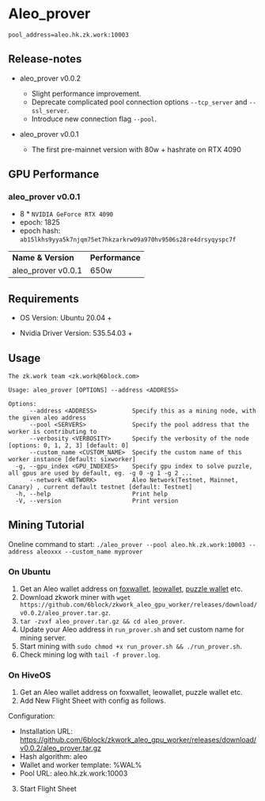 # Aleo_prover
```shell
pool_address=aleo.hk.zk.work:10003
```

## Release-notes

- aleo_prover v0.0.2
  - Slight performance improvement.
  - Deprecate complicated pool connection options `--tcp_server` and `--ssl_server`.
  - Introduce new connection flag `--pool`.

- aleo_prover v0.0.1
  - The first pre-mainnet version with 80w + hashrate on RTX 4090

## GPU Performance
### aleo_prover v0.0.1
- 8 * `NVIDIA GeForce RTX 4090`
- epoch: 1825
- epoch hash: `ab15lkhs9yya5k7njqm75et7hkzarkrw09a970hv9506s28re4drsyqyspc7f`
  
<table>
  <tr>
   <td><strong>Name & Version</strong>
   </td>
   <td><strong>Performance</strong>
   </td>
  </tr>
  <tr>
   <td>aleo_prover v0.0.1
   </td>
   <td>650w
   </td>
  </tr>
</table>


## Requirements
- OS Version: Ubuntu 20.04 +

- Nvidia Driver Version: 535.54.03 +

## Usage
```shell
The zk.work team <zk.work@6block.com>

Usage: aleo_prover [OPTIONS] --address <ADDRESS>

Options:
      --address <ADDRESS>          Specify this as a mining node, with the given aleo address
      --pool <SERVERS>             Specify the pool address that the worker is contributing to
      --verbosity <VERBOSITY>      Specify the verbosity of the node [options: 0, 1, 2, 3] [default: 0]
      --custom_name <CUSTOM_NAME>  Specify the custom name of this worker instance [default: sixworker]
  -g, --gpu_index <GPU_INDEXES>    Specify gpu index to solve puzzle, all gpus are used by default, eg. -g 0 -g 1 -g 2 ...
      --network <NETWORK>          Aleo Network(Testnet, Mainnet, Canary) , current default testnet [default: Testnet]
  -h, --help                       Print help
  -V, --version                    Print version
```

## Mining Tutorial

Oneline command to start:
`./aleo_prover --pool aleo.hk.zk.work:10003 --address aleoxxx --custom_name myprover`

### On Ubuntu

1. Get an Aleo wallet address on [foxwallet](https://foxwallet.com/), [leowallet](https://www.leo.app/), [puzzle wallet](https://puzzle.online/) etc.
2. Download zkwork miner with `wget https://github.com/6block/zkwork_aleo_gpu_worker/releases/download/v0.0.2/aleo_prover.tar.gz`.
3. `tar -zvxf aleo_prover.tar.gz && cd aleo_prover`.
4. Update your Aleo address in `run_prover.sh` and set custom name for mining server.
5. Start mining with `sudo chmod +x run_prover.sh && ./run_prover.sh`.
6. Check mining log with `tail -f prover.log`.

### On HiveOS 
1. Get an Aleo wallet address on foxwallet, leowallet, puzzle wallet etc.
2. Add New Flight Sheet with config as follows.

Configuration:
- Installation URL: https://github.com/6block/zkwork_aleo_gpu_worker/releases/download/v0.0.2/aleo_prover.tar.gz
- Hash algorithm: aleo
- Wallet and worker template: %WAL%
- Pool URL:  aleo.hk.zk.work:10003


3. Start Flight Sheet
